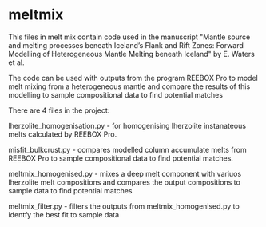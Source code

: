 # meltmix

This files in melt mix contain code used in the manuscript "Mantle source and melting processes beneath Iceland’s Flank and Rift Zones: Forward Modelling of Heterogeneous Mantle Melting beneath Iceland" by E. Waters et al.

The code can be used with outputs from the program REEBOX Pro to model melt mixing from a heterogeneous mantle and compare the results of this modelling to sample compositional data to find potential matches

There are 4 files in the project:

lherzolite_homogenisation.py - for homogenising lherzolite instanateous melts calculated by REEBOX Pro.

misfit_bulkcrust.py - compares modelled column accumulate melts from REEBOX Pro to sample compositional data to find potential matches.

meltmix_homogenised.py - mixes a deep melt component with variuos lherzolite melt compositions and compares the output compositions to sample data to find potential matches

meltmix_filter.py - filters the outputs from meltmix_homogenised.py to identfy the best fit to sample data
